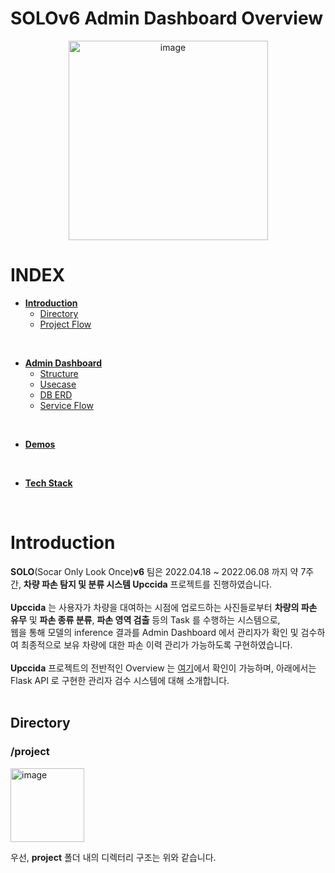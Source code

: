 # SOLOv6 Admin Dashboard Overview
<p align="center">
  <img width="319" alt="image" src="https://user-images.githubusercontent.com/85675215/173171356-b5e4092b-ebc7-47b4-bd47-1ac989ee4275.png">
</p>

# INDEX
- [**Introduction**](#Introduction)
  - [Directory](#Directory) 
  - [Project Flow](#Project-Flow)

<br>

- [**Admin Dashboard**](#Admin-Dashboard)
  - [Structure](#Structure)
  - [Usecase](#Usecase)
  - [DB ERD](#DB-ERD)
  - [Service Flow](#Service-Flow)

<br>

- [**Demos**](#Demos)

<br>

- [**Tech Stack**](#Tech-Stack)

<br>

# Introduction
**SOLO**(Socar Only Look Once)**v6** 팀은 2022.04.18 ~ 2022.06.08 까지 약 7주 간, **차량 파손 탐지 및 분류 시스템 Upccida** 프로젝트를 진행하였습니다.
<br>
<br>
**Upccida** 는 사용자가 차량을 대여하는 시점에 업로드하는 사진들로부터 **차량의 파손 유무** 및 **파손 종류 분류**, **파손 영역 검출** 등의 Task 를 수행하는 시스템으로,
<br>
웹을 통해 모델의 inference 결과를 Admin Dashboard 에서 관리자가 확인 및 검수하여 최종적으로 보유 차량에 대한 파손 이력 관리가 가능하도록 구현하였습니다.
<br>
<br>
**Upccida** 프로젝트의 전반적인 Overview 는 [여기](https://github.com/SOLOv6/solov6-overview)에서 확인이 가능하며, 아래에서는 Flask API 로 구현한 관리자 검수 시스템에 대해 소개합니다.
<br>
<br>

## Directory
### /project
<img width="118" alt="image" src="https://user-images.githubusercontent.com/85675215/173288622-93958118-e49f-4e75-b4d0-bc8e222fbb47.png">

우선, **project** 폴더 내의 디렉터리 구조는 위와 같습니다.
